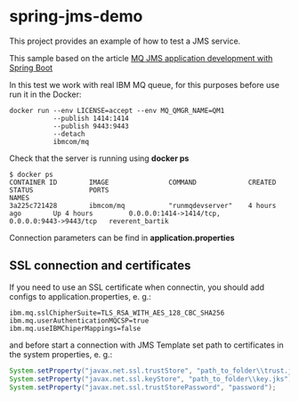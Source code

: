 # spring-jms-demo
This project provides an example of how to test a JMS service.

This sample based on the article [MQ JMS application development with Spring Boot](sochttps://developer.ibm.com/tutorials/mq-jms-application-development-with-spring-boot/)

In this test we work with real IBM MQ queue, for this purposes before use run it in the Docker:
```shell script
docker run ‑‑env LICENSE=accept ‑‑env MQ_QMGR_NAME=QM1 
           ‑‑publish 1414:1414 
           ‑‑publish 9443:9443 
           ‑‑detach 
           ibmcom/mq
```

Check that the server is running using **docker ps**
```shell script
$ docker ps
CONTAINER ID        IMAGE               COMMAND             CREATED             STATUS              PORTS                                            NAMES
3a225c721428        ibmcom/mq           "runmqdevserver"    4 hours ago        Up 4 hours         0.0.0.0:1414‑>1414/tcp, 0.0.0.0:9443‑>9443/tcp   reverent_bartik
```

Connection parameters can be find in **application.properties**

## SSL connection and certificates
If you need to use an SSL certificate when connectin, you should add configs to application.properties, e. g.:
```
ibm.mq.sslChipherSuite=TLS_RSA_WITH_AES_128_CBC_SHA256
ibm.mq.userAuthenticationMQCSP=true
ibm.mq.useIBMChiperMappings=false
```
and before start a connection with JMS Template set path to certificates in the system properties, e. g.:
```java
System.setProperty("javax.net.ssl.trustStore", "path_to_folder\\trust.jks");
System.setProperty("javax.net.ssl.keyStore", "path_to_folder\\key.jks");
System.setProperty("javax.net.ssl.trustStorePassword", "password");
```
